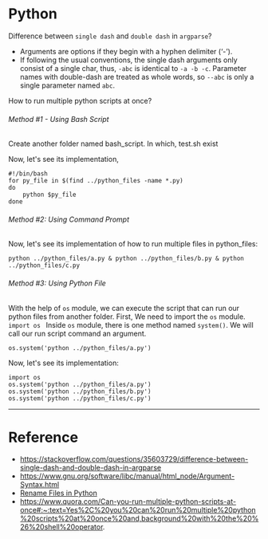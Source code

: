 # Python

Difference between `single dash` and `double dash` in `argparse`?
- Arguments are options if they begin with a hyphen delimiter (‘-’).
- If following the usual conventions, the single dash arguments only consist of a single char, thus, `-abc` is identical to `-a -b -c`. Parameter names with double-dash are treated as whole words, so `--abc` is only a single parameter named `abc`.

How to run multiple python scripts at once?
###### Method #1 - Using Bash Script
Create another folder named bash_script. In which, test.sh exist

Now, let's see its implementation,
```
#!/bin/bash 
for py_file in $(find ../python_files -name *.py) 
do 
    python $py_file 
done 
```

###### Method #2: Using Command Prompt
Now, let's see its implementation of how to run multiple files in python_files:
```
python ../python_files/a.py & python ../python_files/b.py & python ../python_files/c.py 
```


###### Method #3: Using Python File
With the help of `os` module, we can execute the script that can run our python files from another folder. First, We need to import the `os` module.
`
import os 
`
Inside `os` module, there is one method named `system()`. We will call our run script command an argument.
```
os.system('python ../python_files/a.py') 
```
Now, let's see its implementation:
```
import os   
os.system('python ../python_files/a.py') 
os.system('python ../python_files/b.py') 
os.system('python ../python_files/c.py') 
```

---

# Reference
- https://stackoverflow.com/questions/35603729/difference-between-single-dash-and-double-dash-in-argparse
- https://www.gnu.org/software/libc/manual/html_node/Argument-Syntax.html
- [Rename Files in Python](https://pynative.com/python-rename-file/#h-renaming-only-a-list-of-files-in-a-folder)
- https://www.quora.com/Can-you-run-multiple-python-scripts-at-once#:~:text=Yes%2C%20you%20can%20run%20multiple%20python%20scripts%20at%20once%20and,background%20with%20the%20%26%20shell%20operator.
